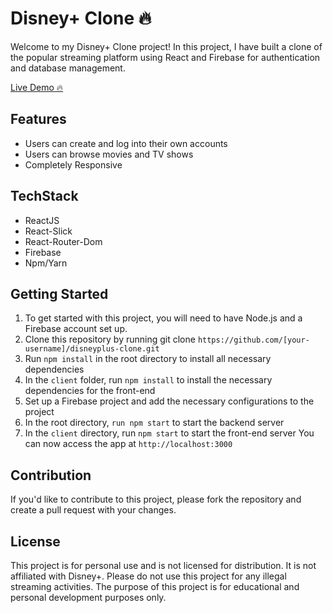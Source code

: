 # Disney+ Clone 🔥
Welcome to my Disney+ Clone project! In this project, I have built a clone of the popular streaming platform using React and Firebase for authentication and database management.

<a href="https://disneyplus-clone-f00a7.web.app/" target=”_blank” >Live Demo 🔥</a>

## Features
- Users can create and log into their own accounts
- Users can browse movies and TV shows
- Completely Responsive

## TechStack
- ReactJS
- React-Slick
- React-Router-Dom
- Firebase
- Npm/Yarn

## Getting Started
1. To get started with this project, you will need to have Node.js and a Firebase account set up.
2. Clone this repository by running git clone `https://github.com/[your-username]/disneyplus-clone.git`
3. Run `npm install` in the root directory to install all necessary dependencies
4. In the `client` folder, run `npm install` to install the necessary dependencies for the front-end
5. Set up a Firebase project and add the necessary configurations to the project
6. In the root directory, `run npm start` to start the backend server
7. In the `client` directory, run `npm start` to start the front-end server
You can now access the app at `http://localhost:3000`

## Contribution
If you'd like to contribute to this project, please fork the repository and create a pull request with your changes.
## License
This project is for personal use and is not licensed for distribution. It is not affiliated with Disney+. Please do not use this project for any illegal streaming activities. The purpose of this project is for educational and personal development purposes only.

